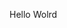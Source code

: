 Hello Wolrd




























































































































































































































































































































































































































































































































































































































































































































































































































































































































































































































































































































































































































































































































































































































































































































































































































































































































































































































































































































































































































































































































































































































































































































































































































































































































































































































































































































































































































































































































































































































































































































































































































































































































































































































































































































































































































































































































































































































































































































































































































































































































































































































































































































































































































































































































































































































































































































